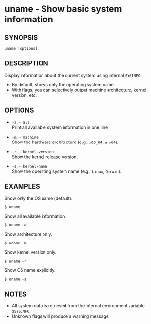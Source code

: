 # uname - Show basic system information

## SYNOPSIS

    uname [options]


## DESCRIPTION

Display information about the current system using internal `SYSINFO`.

- By default, shows only the operating system name.
- With flags, you can selectively output machine architecture, kernel version, etc.


## OPTIONS

- `-a`, `--all`  
  Print all available system information in one line.

- `-m`, `--machine`  
  Show the hardware architecture (e.g., `x86_64`, `arm64`).

- `-r`, `--kernel-version`  
  Show the kernel release version.

- `-s`, `--kernel-name`  
  Show the operating system name (e.g., `Linux`, `Darwin`).


## EXAMPLES

Show only the OS name (default).

```shell
$ uname
```

Show all available information.

```shell
$ uname -a
```

Show architecture only.

```shell
$ uname -m
```

Show kernel version only.

```shell
$ uname -r
```

Show OS name explicitly.

```shell
$ uname -s
```


## NOTES

- All system data is retrieved from the internal environment variable `$SYSINFO`.
- Unknown flags will produce a warning message.
